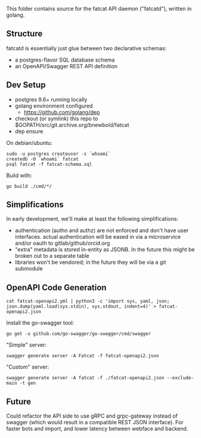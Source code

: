 
This folder contains source for the fatcat API daemon ("fatcatd"), written in
golang.


## Structure

fatcatd is essentially just glue between two declarative schemas:

- a postgres-flavor SQL database schema
- an OpenAPI/Swagger REST API definition

## Dev Setup

- postgres 9.6+ running locally
- golang environment configured
    - https://github.com/golang/dep
- checkout (or symlink) this repo to $GOPATH/src/git.archive.org/bnewbold/fatcat
- dep ensure

On debian/ubuntu:

    sudo -u postgres createuser -s `whoami`
    createdb -O `whoami` fatcat
    psql fatcat -f fatcat-schema.sql

Build with:

    go build ./cmd/*/

## Simplifications

In early development, we'll make at least the following simplifications:

- authentication (authn and authz) are not enforced and don't have user
  interfaces. actual authentication will be eased in via a microservice and/or
  oauth to gitlab/github/orcid.org
- "extra" metadata is stored in-entity as JSONB. In the future this might be
  broken out to a separate table
- libraries won't be vendored; in the future they will be via a git submodule


## OpenAPI Code Generation

    cat fatcat-openapi2.yml | python3 -c 'import sys, yaml, json; json.dump(yaml.load(sys.stdin), sys.stdout, indent=4)' > fatcat-openapi2.json

Install the go-swagger tool:

    go get -u github.com/go-swagger/go-swagger/cmd/swagger


"Simple" server:

    swagger generate server -A Fatcat -f fatcat-openapi2.json

"Custom" server:

    swagger generate server -A fatcat -f ./fatcat-openapi2.json --exclude-main -t gen

## Future

Could refactor the API side to use gRPC and grpc-gateway instead of swagger
(which would result in a compatible REST JSON interface). For faster bots and
import, and lower latency between webface and backend.

